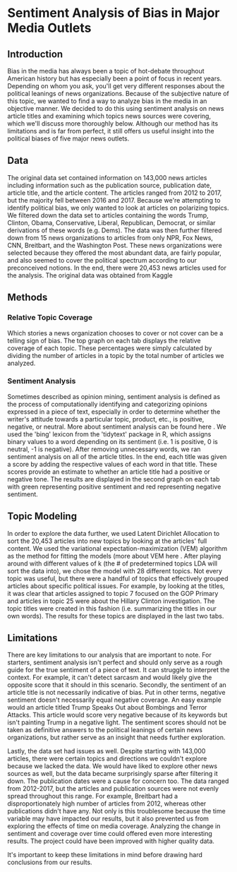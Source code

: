 # Sentiment Analysis of Bias in Major Media Outlets

## Introduction

Bias in the media has always been a topic of hot-debate throughout American history but has especially been a point of focus in recent years. Depending on whom you ask, you'll get very different responses about the political leanings of news organizations. Because of the subjective nature of this topic, we wanted to find a way to analyze bias in the media in an objective manner. We decided to do this using sentiment analysis on news article titles and examining which topics news sources were covering, which we'll discuss more thoroughly below. Although our method has its limitations and is far from perfect, it still offers us useful insight into the political biases of five major news outlets.

## Data

The original data set contained information on 143,000 news articles including information such as the publication source, publication date, article title, and the article content. The articles ranged from 2012 to 2017, but the majority fell between 2016 and 2017. Because we're attempting to identify political bias, we only wanted to look at articles on polarizing topics. We filtered down the data set to articles containing the words Trump, Clinton, Obama, Conservative, Liberal, Republican, Democrat, or similar derivations of these words (e.g. Dems). The data was then further filtered down from 15 news organizations to articles from only NPR, Fox News, CNN, Breitbart, and the Washington Post. These news organizations were selected because they offered the most abundant data, are fairly popular, and also seemed to cover the political spectrum according to our preconceived notions. In the end, there were 20,453 news articles used for the analysis. The original data was obtained from Kaggle

## Methods

### Relative Topic Coverage

Which stories a news organization chooses to cover or not cover can be a telling sign of bias. The top graph on each tab displays the relative coverage of each topic. These percentages were simply calculated by dividing the number of articles in a topic by the total number of articles we analyzed.

### Sentiment Analysis

Sometimes described as opinion mining, sentiment analysis is defined as the process of computationally identifying and categorizing opinions expressed in a piece of text, especially in order to determine whether the writer's attitude towards a particular topic, product, etc., is positive, negative, or neutral. More about sentiment analysis can be found here . We used the 'bing' lexicon from the 'tidytext' package in R, which assigns binary values to a word depending on its sentiment (i.e. 1 is positive, 0 is neutral, -1 is negative). After removing unnecessary words, we ran sentiment analysis on all of the article titles. In the end, each title was given a score by adding the respective values of each word in that title. These scores provide an estimate to whether an article title had a positive or negative tone. The results are displayed in the second graph on each tab with green representing positive sentiment and red representing negative sentiment.

## Topic Modeling

In order to explore the data further, we used Latent Dirichlet Allocation to sort the 20,453 articles into new topics by looking at the articles' full content. We used the variational expectation-maximization (VEM) algorithm as the method for fitting the models (more about VEM here . After playing around with different values of k (the # of predetermined topics LDA will sort the data into), we chose the model with 28 different topics. Not every topic was useful, but there were a handful of topics that effectively grouped articles about specific political issues. For example, by looking at the titles, it was clear that articles assigned to topic 7 focused on the GOP Primary and articles in topic 25 were about the Hillary Clinton investigation. The topic titles were created in this fashion (i.e. summarizing the titles in our own words). The results for these topics are displayed in the last two tabs.

## Limitations

There are key limitations to our analysis that are important to note. For starters, sentiment analysis isn't perfect and should only serve as a rough guide for the true sentiment of a piece of text. It can struggle to interpret the context. For example, it can't detect sarcasm and would likely give the opposite score that it should in this scenario. 
Secondly, the sentiment of an article title is not necessarily indicative of bias. Put in other terms, negative sentiment doesn't necessarily equal negative coverage. An easy example would an article titled Trump Speaks Out about Bombings and Terror Attacks. This article would score very negative because of its keywords but isn't painting Trump in a negative light. The sentiment scores should not be taken as definitive answers to the political leanings of certain news organizations, but rather serve as an insight that needs further exploration.

Lastly, the data set had issues as well. Despite starting with 143,000 articles, there were certain topics and directions we couldn't explore because we lacked the data. We would have liked to explore other news sources as well, but the data became surprisingly sparse after filtering it down. The publication dates were a cause for concern too. The data ranged from 2012-2017, but the articles and publication sources were not evenly spread throughout this range. For example, Breitbart had a disproportionately high number of articles from 2012, whereas other publications didn't have any. Not only is this troublesome because the time variable may have impacted our results, but it also prevented us from exploring the effects of time on media coverage. Analyzing the change in sentiment and coverage over time could offered even more interesting results. The project could have been improved with higher quality data.

It's important to keep these limitations in mind before drawing hard conclusions from our results.
